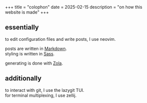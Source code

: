+++
title = "colophon"
date = 2025-02-15
description = "on how this website is made"
+++

## essentially

to edit configuration files and write posts, I use neovim.

posts are written in [Markdown](https://commonmark.org). \
styling is written in [Sass](https://sass-lang.com).

generating is done with [Zola](https://www.getzola.org).

## additionally

to interact with git, I use the lazygit TUI. \
for terminal multiplexing, I use zellij.
